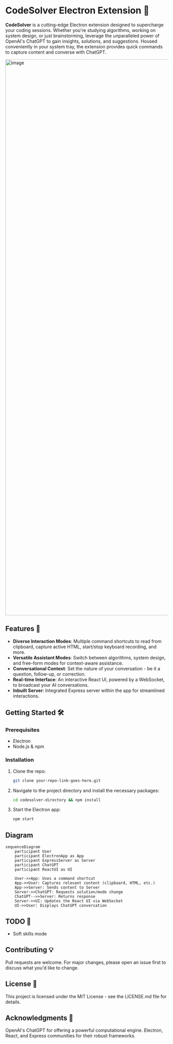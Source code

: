# CodeSolver Electron Extension 🚀

**CodeSolver** is a cutting-edge Electron extension designed to supercharge your coding sessions. Whether you're studying algorithms, working on system design, or just brainstorming, leverage the unparalleled power of OpenAI's ChatGPT to gain insights, solutions, and suggestions. Housed conveniently in your system tray, the extension provides quick commands to capture content and converse with ChatGPT.

<img width="1728" alt="image" src="https://github.com/x-hq/algo-helper/assets/6836149/22968c5f-70e8-4df9-86fd-ebd6bf70d9a2">


## Features 🌟

- **Diverse Interaction Modes**: Multiple command shortcuts to read from clipboard, capture active HTML, start/stop keyboard recording, and more.
- **Versatile Assistant Modes**: Switch between algorithms, system design, and free-form modes for context-aware assistance.
- **Conversational Context**: Set the nature of your conversation - be it a question, follow-up, or correction.
- **Real-time Interface**: An interactive React UI, powered by a WebSocket, to broadcast your AI conversations.
- **Inbuilt Server**: Integrated Express server within the app for streamlined interactions.

## Getting Started 🛠

### Prerequisites

- Electron
- Node.js & npm

### Installation

1. Clone the repo:
    ```bash
    git clone your-repo-link-goes-here.git
    ```

2. Navigate to the project directory and install the necessary packages:
    ```bash
    cd codesolver-directory && npm install
    ```

3. Start the Electron app:
    ```bash
    npm start
    ```

## Diagram
```mermaid
sequenceDiagram
    participant User
    participant ElectronApp as App
    participant ExpressServer as Server
    participant ChatGPT
    participant ReactUI as UI

    User->>App: Uses a command shortcut
    App->>User: Captures relevant content (clipboard, HTML, etc.)
    App->>Server: Sends content to Server
    Server->>ChatGPT: Requests solution/mode change
    ChatGPT-->>Server: Returns response
    Server->>UI: Updates the React UI via WebSocket
    UI->>User: Displays ChatGPT conversation
```

## TODO 📝
- Soft skills mode

## Contributing 💡
Pull requests are welcome. For major changes, please open an issue first to discuss what you'd like to change.

## License 📜
This project is licensed under the MIT License - see the LICENSE.md file for details.

## Acknowledgments 👏
OpenAI's ChatGPT for offering a powerful computational engine.
Electron, React, and Express communities for their robust frameworks.
